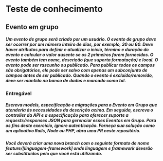 # Teste de conhecimento

## Evento em grupo

##### Um evento de grupo será criado por um usuário. O evento de grupo deve ser ocorrer por um número inteiro de dias, por exemplo, 30 ou 60. Deve haver atributos para definir e atualizar o início, término e duração do evento e calcular o valor ausente se os 2 primeiros forem fornecidos. O evento também tem nome, descrição (que suporta formatação) e local. O evento pode ser rascunho ou publicado. Para publicar todos os campos são obrigatórios, ele pode ser salvo com apenas um subconjunto de campos antes de ser publicado. Quando o evento é excluído/removido, deve ser mantido no banco de dados e marcado como tal.


### Entregável
##### Escreva models, especificação e migrações para o Evento em Grupo que atenderia às necessidades da descrição acima. Em seguida, escreva o controller da API e a especificação para oferecer suporte a requests/responses JSON para gerenciar esses Eventos em Grupo. Para os fins deste exercício, ignore autenticação. Forneça sua solução como um aplicativo Rails, Node ou PHP, abra uma PR neste repositório.

##### Você deverá criar uma nova branch com o seguinte formato de nome feature/[linguagem-framework] onde linguagem e framework deverão ser substituidos pelo que você está utilizando.
